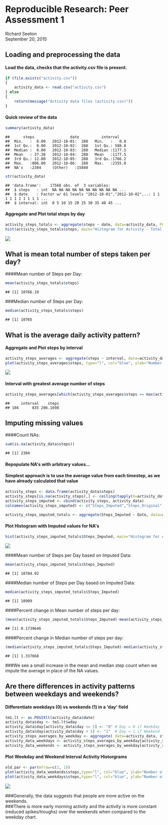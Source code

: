 # Reproducible Research: Peer Assessment 1
Richard Seeton  
September 20, 2015  


## Loading and preprocessing the data
#### Load the data, checks that the activity.csv file is present.


```r
if (file.exists("activity.csv"))
{ 
	activity_data <- read.csv("activity.csv")
} else 
{
    return(message("Activity data files (activity.csv)"))
}
```

#### Quick review of the data

```r
summary(activity_data)
```

```
##      steps                date          interval     
##  Min.   :  0.00   2012-10-01:  288   Min.   :   0.0  
##  1st Qu.:  0.00   2012-10-02:  288   1st Qu.: 588.8  
##  Median :  0.00   2012-10-03:  288   Median :1177.5  
##  Mean   : 37.38   2012-10-04:  288   Mean   :1177.5  
##  3rd Qu.: 12.00   2012-10-05:  288   3rd Qu.:1766.2  
##  Max.   :806.00   2012-10-06:  288   Max.   :2355.0  
##  NA's   :2304     (Other)   :15840
```

```r
str(activity_data)
```

```
## 'data.frame':	17568 obs. of  3 variables:
##  $ steps   : int  NA NA NA NA NA NA NA NA NA NA ...
##  $ date    : Factor w/ 61 levels "2012-10-01","2012-10-02",..: 1 1 1 1 1 1 1 1 1 1 ...
##  $ interval: int  0 5 10 15 20 25 30 35 40 45 ...
```

#### Aggregate and Plot total steps by day

```r
activity_steps_totals <- aggregate(steps ~ date, data=activity_data, FUN = function(x) c(totals=sum(x))) 
hist(activity_steps_totals$steps, main="Histogram for Activity - Total Steps by Day", xlab="Number of Steps", ylab="Number of Days", breaks="freedman-diaconis", col="red")
```

![](PA1_template_files/figure-html/unnamed-chunk-3-1.png) 

## What is mean total number of steps taken per day?

####Mean number of Steps per Day: 

```r
mean(activity_steps_totals$steps)
```

```
## [1] 10766.19
```

###Median number of Steps per Day: 

```r
median(activity_steps_totals$steps)
```

```
## [1] 10765
```


## What is the average daily activity pattern?

#### Aggregate and Plot steps by interval

```r
activity_steps_averages <- aggregate(steps ~ interval, data=activity_data, FUN = function(x) c(average=mean(x))) 
plot(activity_steps_averages$steps, type="l", col="blue", ylab="Number of Steps", xlab="Interval Number", main="Line Plot of Steps by 5 minute Intervals")
```

![](PA1_template_files/figure-html/unnamed-chunk-6-1.png) 

#### Interval with greatest average number of steps

```r
activity_steps_averages[which(activity_steps_averages$steps == max(activity_steps_averages$steps)),]
```

```
##     interval    steps
## 104      835 206.1698
```


## Imputing missing values
####Count NAs: 

```r
sum(is.na(activity_data$steps))
```

```
## [1] 2304
```

#### Repopulate NA's with arbitrary values...
#### Simplest approach is to use the average value from each timestep, as we have already calculated that value

```r
activity_steps <- data.frame(activity_data$steps)
activity_steps[is.na(activity_steps),] <- ceiling(tapply(X=activity_data$steps,FUN=mean,INDEX=activity_data$interval, na.rm=TRUE))
activity_steps_imputed <- cbind(activity_steps, activity_data)
colnames(activity_steps_imputed) <- c("Steps_Imputed","Steps_Original", "Date", "Interval")

activity_steps_imputed_totals <- aggregate(Steps_Imputed ~ Date, data=activity_steps_imputed, FUN = function(x) c(totals=sum(x))) 
```

#### Plot Histogram with Imputed values for NA's

```r
hist(activity_steps_imputed_totals$Steps_Imputed, main="Histogram for Activity - Total Steps (with Imputed Values)", 	xlab="Number of Steps", 	ylab="Number of Days", 	breaks="freedman-diaconis",	col="pink")
```

![](PA1_template_files/figure-html/unnamed-chunk-10-1.png) 

####Mean number of Steps per Day based on Imputed Data: 

```r
mean(activity_steps_imputed_totals$Steps_Imputed)
```

```
## [1] 10784.92
```

####Median number of Steps per Day based on Imputed Data:

```r
median(activity_steps_imputed_totals$Steps_Imputed)
```

```
## [1] 10909
```

####Percent change in Mean number of steps per day: 

```r
(mean(activity_steps_imputed_totals$Steps_Imputed)-mean(activity_steps_totals$steps))/mean(activity_steps_totals$steps)*100
```

```
## [1] 0.1739646
```

####Percent change in Median number of steps per day: 

```r
(median(activity_steps_imputed_totals$Steps_Imputed)-median(activity_steps_totals$steps))/median(activity_steps_totals$steps)*100
```

```
## [1] 1.337668
```

###We see a small increase in the mean and median step count when we impute the average in place of the NA values.

## Are there differences in activity patterns between weekdays and weekends?

#### Differentiate weekdays (0)  vs weekends (1) in a 'day' field

```r
tm1.lt <- as.POSIXlt(activity_data$date)
activity_data$day <- tm1.lt$wday
activity_data$day[activity_data$day <= 5] <- "0" # Day = 0 if Weekday
activity_data$day[activity_data$day > 5] <- "1"  # Day = 1 if Weekend
activity_steps_averages_by_weekday <- aggregate( data=activity_data, steps ~ day + interval, FUN=mean )
activity_data_weekdays <- activity_steps_averages_by_weekday[activity_steps_averages_by_weekday$day==0,]
activity_data_weekends <- activity_steps_averages_by_weekday[activity_steps_averages_by_weekday$day==1,]
```

#### Plot Weekday and Weekend Interval Activity Historgrams

```r
old.par <- par(mfrow=c(2, 1))
plot(activity_data_weekends$steps,type="l", col="blue", ylab="Number of Steps", xlab="Interval Number", main="Line Plot of Steps by 5 minute Intervals - Weekends")
plot(activity_data_weekdays$steps,type="l", col="blue", ylab="Number of Steps", xlab="Interval Number", main="Line Plot of Steps by 5 minute Intervals - Weekdays")
```

![](PA1_template_files/figure-html/unnamed-chunk-16-1.png) 

###Generally, the data suggests that people are more active on the weekends.  
###There is more early morning activity and the activity is more constant (reduced spikes/troughs) over the weekends when compared to the weekday chart.
